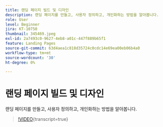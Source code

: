 ```yaml
---
title: 랜딩 페이지 빌드 및 디자인
description: 랜딩 페이지를 만들고, 사용자 정의하고, 개인화하는 방법을 알아봅니다.
role: User
level: Beginner
jira: KT-10750
thumbnail: 345469.jpeg
exl-id: 2a7493c0-9627-4eb8-a01c-447f889b65f1
feature: Landing Pages
source-git-commit: 63d4aea1c818d35724c0cdc14e69ea00eb06b4a0
workflow-type: tm+mt
source-wordcount: '30'
ht-degree: 0%

---
```


# 랜딩 페이지 빌드 및 디자인

랜딩 페이지를 만들고, 사용자 정의하고, 개인화하는 방법을 알아봅니다.

>[!VIDEO](https://video.tv.adobe.com/v/3412006/?quality=12&learn=on&captions=kor){transcript=true}
